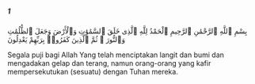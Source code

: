 ##### 1

<span class="ayah">بِسْمِ ٱللَّهِ ٱلرَّحْمَٰنِ ٱلرَّحِيمِ ٱلْحَمْدُ لِلَّهِ ٱلَّذِى خَلَقَ ٱلسَّمَٰوَٰتِ وَٱلْأَرْضَ وَجَعَلَ ٱلظُّلُمَٰتِ وَٱلنُّورَ ۖ ثُمَّ ٱلَّذِينَ كَفَرُوا۟ بِرَبِّهِمْ يَعْدِلُونَ</span>

<span class="ayah_translation">Segala puji bagi Allah Yang telah menciptakan langit dan bumi dan mengadakan gelap dan terang, namun orang-orang yang kafir mempersekutukan (sesuatu) dengan Tuhan mereka.</span>
